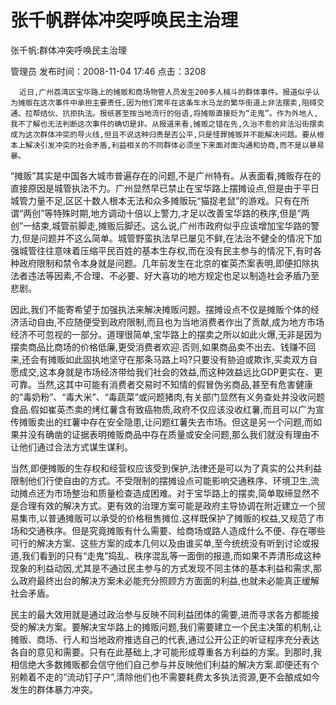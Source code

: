 # 张千帆群体冲突呼唤民主治理  
张千帆:群体冲突呼唤民主治理

管理员 发布时间：2008-11-04 17:46  点击：3208







      近日,广州荔湾区宝华路上的摊贩和商场物管人员发生200多人械斗的群体事件。报道似乎认为摊贩在这次事件中承担主要责任,因为他们常年在这条车水马龙的繁华街道上非法摆卖,阻碍交通、拉帮结伙、抗拒执法。报纸甚至按当地流行的俗语,将摊贩直接贬为“走鬼”。作为外地人,我不了解也无法判断这次事件的确切是非。从报道来看,摊贩之错在先,久治不愈的非法沿街摆卖成为这次群体冲突的导火线,但且不说这种归责是否公平,只是怪罪摊贩并不能解决问题。要从根本上解决引发冲突的社会矛盾,利益相关的不同群体必须坐下来面对面沟通和协商,而不是以暴易暴。

  “摊贩”其实是中国各大城市普遍存在的问题,不是广州特有。从表面看,摊贩存在的直接原因是城管执法不力。广州显然早已禁止在宝华路上摆摊设点,但是由于平日城管力量不足,区区十数人根本无法和众多摊贩玩“猫捉老鼠”的游戏。只有在所谓“两创”等特殊时期,地方调动十倍以上警力,才足以改善宝华路的秩序,但是“两创”一结束,城管前脚走,摊贩后脚还。这么说,广州市政府似乎应该增加宝华路的警力,但是问题并不这么简单。城管野蛮执法早已屡见不鲜,在法治不健全的情况下加强城管往往意味着压缩平民百姓的基本生存权,而在没有民主参与的情况下,有时各种政府限制和禁令本身就是问题。几年前发生在北京的崔英杰案表明,即便扣除执法者违法等因素,不合理、不必要、好大喜功的地方规定也足以制造社会矛盾乃至悲剧。

因此,我们不能寄希望于加强执法来解决摊贩问题。摆摊设点不仅是摊贩个体的经济活动自由,不应随便受到政府限制,而且也为当地消费者作出了贡献,成为地方市场经济不可忽视的一部分。道理很简单,宝华路上的摆卖之所以如此火爆,无非是因为摆卖商品比商场的价格低廉,更受消费者欢迎.否则,如果商品卖不出去、钱赚不回来,还会有摊贩如此固执地坚守在那条马路上吗?只要没有胁迫或欺诈,买卖双方自愿成交,这本身就是市场经济带给我们社会的效益,而这种效益远比GDP更实在、更可靠。当然,这其中可能有消费者交易时不知情的假冒伪劣商品,甚至有危害健康的“毒奶粉”、“毒大米”、“毒蔬菜”或问题猪肉,有关部门显然有义务查处并没收问题食品.假如崔英杰卖的烤红薯含有致癌物质,政府不仅应该没收红薯,而且可以广为宣传摊贩卖出的红薯中存在安全隐患,让问题红薯失去市场。但这是另一个问题,而如果并没有确凿的证据表明摊贩商品中存在质量或安全问题,那么我们就没有理由不让他们通过合法方式谋生谋利。

当然,即便摊贩的生存权和经营权应该受到保护,法律还是可以为了真实的公共利益限制他们行使自由的方式。不受限制的摆摊设点可能影响交通秩序、环境卫生,流动摊点还为市场整治和质量检查造成困难。对于宝华路上的摆卖,简单取缔显然不是合理有效的解决方式。更有效的治理方案可能是政府主导协调在附近建立一个贸易集市,以普通摊贩可以承受的价格租售摊位.这样既保护了摊贩的权益,又规范了市场和交通秩序。但是究竟摊贩有什么需要、给商场或路人造成什么不便、存在哪些可行的解决方案、这些方案的成本几何以及由谁买单,至今统统没有听到讨论或报道,我们看到的只有“走鬼”捣乱、秩序混乱等一面倒的报道,而如果不弄清形成这种现象的利益动因,尤其是不通过民主参与的方式发现不同主体的基本利益和需求,那么政府最终出台的解决方案未必能充分照顾方方面面的利益,也就未必能真正缓解社会矛盾。

民主的最大效用就是通过政治参与反映不同利益团体的需要,进而寻求各方都能接受的解决方案。要解决宝华路上的摊贩问题,我们需要建立一个民主决策的机制,让摊贩、商场、行人和当地政府推选自己的代表,通过公开公正的听证程序充分表达各自的意见和需要。只有在此基础上,才可能形成尊重各方利益的方案。到那时,我相信绝大多数摊贩都会信守他们自己参与并反映他们利益的解决方案.即便还有个别赖着不走的“流动钉子户”,清除他们也不需要耗费太多执法资源,更不会酿成如今发生的群体暴力冲突。